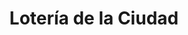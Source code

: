 ---
title: "Lotería de la Ciudad"
url: /ciudad-autonoma-de-buenos-aires/loteria-de-la-ciudad-lisandro-de-la-torre/
shop: lotería
---
